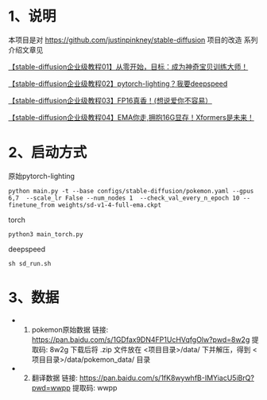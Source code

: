 # 1、说明
本项目是对 https://github.com/justinpinkney/stable-diffusion 项目的改造
系列介绍文章见

[【stable-diffusion企业级教程01】从零开始，目标：成为神奇宝贝训练大师！](https://zhuanlan.zhihu.com/p/629243584)

[【stable-diffusion企业级教程02】pytorch-lighting？我要deepspeed](https://zhuanlan.zhihu.com/p/630832066)

[【stable-diffusion企业级教程03】FP16真香！(想说爱你不容易）](https://zhuanlan.zhihu.com/p/631016323)

[【stable-diffusion企业级教程04】EMA你走,拥抱16G显存！Xformers是未来！](https://zhuanlan.zhihu.com/p/632607725)


# 2、启动方式

原始pytorch-lighting
```
python main.py -t --base configs/stable-diffusion/pokemon.yaml --gpus 6,7  --scale_lr False --num_nodes 1  --check_val_every_n_epoch 10 --finetune_from weights/sd-v1-4-full-ema.ckpt
```

torch
```
python3 main_torch.py
```

deepspeed
```
sh sd_run.sh
```

# 3、数据
* 1) pokemon原始数据
链接: https://pan.baidu.com/s/1GDfax9DN4FP1UcHVqfgOlw?pwd=8w2g 提取码: 8w2g 
下载后将 .zip 文件放在 <项目目录>/data/ 下并解压，得到 <项目目录>/data/pokemon_data/ 目录

* 2) 翻译数据
链接: https://pan.baidu.com/s/1fK8wywhfB-IMYiacU5iBrQ?pwd=wwpp 提取码: wwpp

